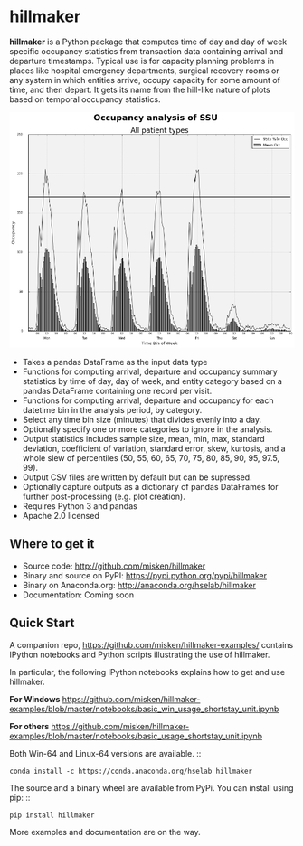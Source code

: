 # hillmaker

**hillmaker** is a Python package that computes time of day and day of week specific
occupancy statistics from transaction data containing arrival and departure
timestamps. Typical use is for capacity planning problems in places like
hospital emergency departments, surgical recovery rooms or any system in which
entities arrive, occupy capacity for some amount of time, and then depart. It
gets its name from the hill-like nature of plots based on temporal occupancy
statistics.

![hillmaker Screenshot](/docs/hillmaker-user-guide/images/ssu_occ_1.png "hillmaker screenshot")

- Takes a pandas DataFrame as the input data type
- Functions for computing arrival, departure and occupancy summary statistics
  by time of day, day of week, and entity category based on a pandas DataFrame containing one
  record per visit.
- Functions for computing arrival, departure and occupancy for each datetime
  bin in the analysis period, by category.
- Select any time bin size (minutes) that divides evenly into a day.
- Optionally specify one or more categories to ignore in the analysis.
- Output statistics includes sample size, mean, min, max, standard deviation,
  coefficient of variation, standard error, skew, kurtosis, and a whole slew
  of percentiles (50, 55, 60, 65, 70, 75, 80, 85, 90, 95, 97.5, 99).
- Output CSV files are written by default but can be supressed.
- Optionally capture outputs as a dictionary of pandas DataFrames for further
  post-processing (e.g. plot creation).
- Requires Python 3 and pandas
- Apache 2.0 licensed

Where to get it
---------------

* Source code: http://github.com/misken/hillmaker
* Binary and source on PyPI: https://pypi.python.org/pypi/hillmaker
* Binary on Anaconda.org: http://anaconda.org/hselab/hillmaker
* Documentation: Coming soon

Quick Start
-----------

A companion repo, https://github.com/misken/hillmaker-examples/ contains
IPython notebooks and Python scripts illustrating the use of hillmaker.

In particular, the following IPython notebooks explains how to get and
use hillmaker.

**For Windows**
https://github.com/misken/hillmaker-examples/blob/master/notebooks/basic_win_usage_shortstay_unit.ipynb

**For others**
https://github.com/misken/hillmaker-examples/blob/master/notebooks/basic_usage_shortstay_unit.ipynb

Both Win-64 and Linux-64 versions are available. ::

    conda install -c https://conda.anaconda.org/hselab hillmaker

The source and a binary wheel are available from PyPi. You can install using pip: ::

    pip install hillmaker


More examples and documentation are on the way.
